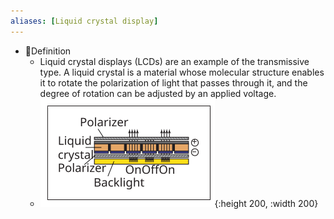 ```yaml
---
aliases: [Liquid crystal display]
---
```


- 📝Definition
    - Liquid crystal displays (LCDs) are an example of the transmissive type. A liquid crystal is a material whose molecular structure enables it to rotate the polarization of light that passes through it, and the degree of rotation can be adjusted by an applied voltage.
    - ![name](../assets/LCD.svg){:height 200, :width 200}
    
